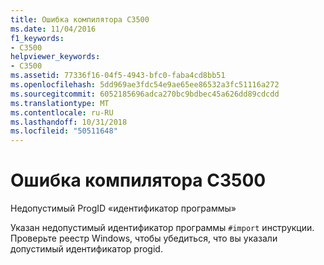 ```yaml
---
title: Ошибка компилятора C3500
ms.date: 11/04/2016
f1_keywords:
- C3500
helpviewer_keywords:
- C3500
ms.assetid: 77336f16-04f5-4943-bfc0-faba4cd8bb51
ms.openlocfilehash: 5dd969ae3fdc54e9ae65ee86532a3fc51116a272
ms.sourcegitcommit: 6052185696adca270bc9bdbec45a626dd89cdcdd
ms.translationtype: MT
ms.contentlocale: ru-RU
ms.lasthandoff: 10/31/2018
ms.locfileid: "50511648"
---
```

# <a name="compiler-error-c3500"></a>Ошибка компилятора C3500

Недопустимый ProgID «идентификатор программы»

Указан недопустимый идентификатор программы `#import` инструкции. Проверьте реестр Windows, чтобы убедиться, что вы указали допустимый идентификатор progid.